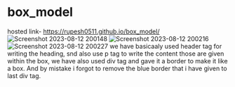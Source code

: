 # box_model
hosted link- https://rupesh0511.github.io/box_model/
![Screenshot 2023-08-12 200148](https://github.com/rupesh0511/box_model/assets/69234169/f60d1bfe-3d5e-47f5-a6a8-fd18ca99fe87)
![Screenshot 2023-08-12 200216](https://github.com/rupesh0511/box_model/assets/69234169/d10c4f33-543b-45de-8d45-34b061f7b9dc)
![Screenshot 2023-08-12 200227](https://github.com/rupesh0511/box_model/assets/69234169/a8586f43-87d8-4aae-a9a5-2fcc588de02f)
we have basicaaly used header tag for writing the heading,
snd also use p tag to write the content those are given within the box,
we have also used div tag and gave it a border to make it like a box.
And by mistake i forgot to remove the blue border that i have given to last div tag.
